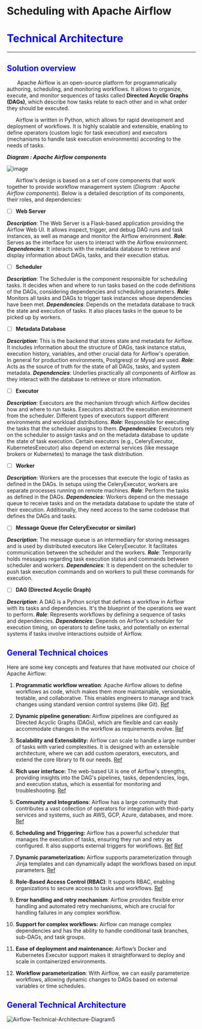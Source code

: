 # Scheduling with Apache Airflow
#   <span style="color:blue;font-weight:bold">Technical Architecture</span>
---
##   <span style="color:blue;font-weight:bold">Solution overview</span>
&nbsp;&nbsp;&nbsp;&nbsp;&nbsp;&nbsp; Apache Airflow is an open-source platform for programmatically authoring, scheduling, and monitoring workflows. It allows to organize, execute, and monitor sequences of tasks called **Directed Acyclic Graphs (DAGs)**, which describe how tasks relate to each other and in what order they should be executed.

&nbsp;&nbsp;&nbsp;&nbsp;&nbsp;&nbsp;Airflow is written in Python, which allows for rapid development and deployment of workflows. It is highly scalable and extensible, enabling to define operators (custom logic for task execution) and executors (mechanisms to handle task execution environments) according to the needs of tasks.

_**Diagram : Apache Airflow components**_

![image](https://github.com/user-attachments/assets/39de4aeb-2ad0-404b-a9f4-dd4aba15d14c)



&nbsp;&nbsp;&nbsp;&nbsp;&nbsp;&nbsp;Airflow's design is based on a set of core components that work together to provide workflow management system (_Diagram : Apache Airflow components_). 
Below is a detailed description of its components, their roles, and dependencies:


- [ ] **Web Server**

_**Description**_: The Web Server is a Flask-based application providing the Airflow Web UI. It allows inspect, trigger, and debug DAG runs and task instances, as well as manage and monitor the Airflow environment.
_**Role**_: Serves as the interface for users to interact with the Airflow environment.
_**Dependencies**_: It interacts with the metadata database to retrieve and display information about DAGs, tasks, and their execution status.

- [ ] **Scheduler**

_**Description**_: The Scheduler is the component responsible for scheduling tasks. It decides when and where to run tasks based on the code definitions of the DAGs, considering dependencies and scheduling parameters.
_**Role**_: Monitors all tasks and DAGs to trigger task instances whose dependencies have been met.
_**Dependencies**_: Depends on the metadata database to track the state and execution of tasks. It also places tasks in the queue to be picked up by workers.

- [ ] **Metadata Database**

_**Description**_: This is the backend that stores state and metadata for Airflow. It includes information about the structure of DAGs, task instance status, execution history, variables, and other crucial data for Airflow's operation. In general for production environments, Postgresql or Mysql are used.
**_Role_**: Acts as the source of truth for the state of all DAGs, tasks, and system metadata.
_**Dependencies**_: Underlies practically all components of Airflow as they interact with the database to retrieve or store information.

- [ ] **Executor**

_**Description**_: Executors are the mechanism through which Airflow decides how and where to run tasks. Executors abstract the execution environment from the scheduler. Different types of executors support different environments and workload distributions.
_**Role**_: Responsible for executing the tasks that the scheduler assigns to them.
_**Dependencies**_: Executors rely on the scheduler to assign tasks and on the metadata database to update the state of task execution. Certain executors (e.g., CeleryExecutor, KubernetesExecutor) also depend on external services (like message brokers or Kubernetes) to manage the task distribution.

- [ ] **Worker**

_**Description**_: Workers are the processes that execute the logic of tasks as defined in the DAGs. In setups using the CeleryExecutor, workers are separate processes running on remote machines.
**_Role_**: Perform the tasks as defined in the DAGs.
**_Dependencies_**: Workers depend on the message queue to receive tasks and on the metadata database to update the state of their execution. Additionally, they need access to the same codebase that defines the DAGs and tasks.

- [ ] **Message Queue (for CeleryExecutor or similar)**

_**Description**_: The message queue is an intermediary for storing messages and is used by distributed executors like CeleryExecutor. It facilitates communication between the scheduler and the workers.
_**Role**_: Temporarily holds messages regarding task execution status and commands between scheduler and workers.
_**Dependencies**_: It is dependent on the scheduler to push task execution commands and on workers to pull these commands for execution.

- [ ] **DAG (Directed Acyclic Graph)**

**_Description_**: A DAG is a Python script that defines a workflow in Airflow with its tasks and dependencies. It's the blueprint of the operations we want to perform.
_**Role**_: Represents workflows by defining a sequence of tasks and dependencies.
**_Dependencies_**: Depends on Airflow's scheduler for execution timing, on operators to define tasks, and potentially on external systems if tasks involve interactions outside of Airflow.


##   <span style="color:blue;font-weight:bold">General Technical choices</span>
  

Here are some key concepts and features that have motivated our choice of Apache Airflow:
1. **Programmatic workflow wreation**: Apache Airflow allows to define workflows as code, which makes them more maintainable, versionable, testable, and collaborative. This enables engineers to manage and track changes using standard version control systems (like Git). [Ref](https://airflow.apache.org/)

1. **Dynamic pipeline generation:** Airflow pipelines are configured as Directed Acyclic Graphs (DAGs), which are flexible and can easily accommodate changes in the workflow as requirements evolve. [Ref](https://airflow.apache.org/docs/apache-airflow/stable/howto/dynamic-dag-generation.html)

1. **Scalability and Extensibility:** Airflow can scale to handle a large number of tasks with varied complexities. It is designed with an extensible architecture, where we can add custom operators, executors, and extend the core library to fit our needs. [Ref](https://airflow.apache.org/docs/apache-airflow/stable/core-concepts/overview.html)

1. **Rich user interface:** The web-based UI is one of Airflow's strengths, providing insights into the DAG's pipelines, tasks, dependencies, logs, and execution status, which is essential for monitoring and troubleshooting. [Ref](https://airflow.apache.org/docs/apache-airflow/2.0.2/ui.html)

1. **Community and Integrations**: Airflow has a large community that contributes a vast collection of operators for integration with third-party services and systems, such as AWS, GCP, Azure, databases, and more. [Ref](https://airflow.apache.org/docs/apache-airflow/stable/integration.html) 

1. **Scheduling and Triggering:** Airflow has a powerful scheduler that manages the execution of tasks, ensuring they run and retry as configured. It also supports external triggers for workflows. [Ref](https://airflow.apache.org/docs/apache-airflow/1.10.1/scheduler.html) [Ref](https://airflow.apache.org/docs/apache-airflow/stable/administration-and-deployment/scheduler.html)

1. **Dynamic parameterization:** Airflow supports parameterization through Jinja templates and can dynamically adapt the workflows based on input parameters. [Ref](https://airflow.apache.org/docs/apache-airflow/stable/howto/dynamic-dag-generation.html)

1. **Role-Based Access Control (RBAC)**: It supports RBAC, enabling organizations to secure access to tasks and workflows. [Ref](https://airflow.apache.org/docs/apache-airflow-providers-fab/stable/auth-manager/access-control.html)

1. **Error handling and retry mechanism**: Airflow provides flexible error handling and automated retry mechanisms, which are crucial for handling failures in any complex workflow.

1. **Support for complex workflows:** Airflow can manage complex dependencies and has the ability to handle conditional task branches, sub-DAGs, and task groups.

1. **Ease of deployment and maintenance:** Airflow’s Docker and Kubernetes Executor support makes it straightforward to deploy and scale in containerized environments.

1. **Workflow parameterization**: With Airflow, we can easily parameterize  workflows, allowing dynamic changes to  DAGs based on external variables or time schedules.


##   <span style="color:blue;font-weight:bold">General Technical Architecture </span>
![Airflow-Technical-Architecture-Diagram5](https://github.com/user-attachments/assets/d9978fad-104d-4226-a309-d023419ed822)

